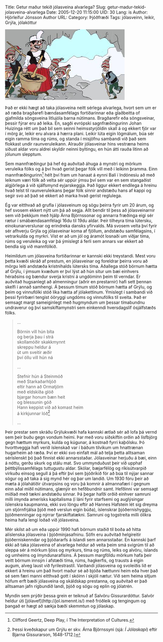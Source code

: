 Title: Getur maður tekið jólasveina alvarlega?
Slug: getur-madur-tekid-jolasveina-alvarlega
Date: 2005-12-20 11:15:00
UID: 30
Lang: is
Author: Hjörleifur Jónsson
Author URL: 
Category: Þjóðfræði
Tags: jólasveinn, leikir, Grýla, jólaköttur

![Grýla kallar á börnin sín](50.jpg)

Það er ekki hægt að taka jólasveina neitt sérlega alvarlega, hvort sem um er að ræða bragðarefi bændasamfélags fortíðarinnar eða glaðbeitta of gjafmilda söngsveina litlujóla barna nútímans. Bragðarefir eða söngsveinar, þessir fýrar eru að leika. En, sagði evrópski sagnfræðingurinn Johan Huizinga rétt um það bil sem seinni heimsstyrjöldin skall á og ekkert fjör var í mörg ár, leikir eru alvara á hærra plani. Leikir lúta eigin lögmálum, búa sér eigin ramma tíma og rúms, og standa í misjöfnu sambandi við það sem flokkast undir raunveruleikann. Alrauðir jólasveinar hins vestræna heims síðust aldar voru aldrei skyldir neinni byltingu, en hún átti rauða litinn að jólunum slepptum.

Sem mannfræðingur þá hef ég auðvitað áhuga á mynstri og mörkum veruleika fólks og á því hvað gerist þegar fólk vill með í leikinn þramma. Einn mannfræðingurinn[^1] hélt því fram um hanaat á eynni Balí í Indónesíu að með leiknum væri fólk að velta sér uppúr ýmsu því sem var en sem stangaðist algjörlega á við sjálfsmynd eyjarskeggja. Það liggur ekkert endilega á hreinu hvað telst til raunveruleikans þegar fólk sinnir andstæðu hans af kappi og segir svo að það sé ekkert að marka hvað gerist reglulega.

Ég var eitthvað að grufla í jólasveinum og sögu þeirra fyrir um 20 árum, og hef svosem ekkert nýtt um þá að segja. Allt bendir til þess að jólasveinarnir sem við þekkjum með hjálp Árna Björnssonar og annarra fræðinga eigi sér rætur í smábændasamfélagi 16du til 19du aldar. Þeir tilheyra tíma lútersku, einokunarverslunar og erindreka dansks yfirvalds. Má svosem velta því fyrir sér afhverju Grýla og jólasveinar koma af fjöllum, andstæðu samfélagsins, í vetrarkulda og myrkri. Víst er að um jól og áramót losnaði um viðjar tíma, rúms og veruleika og var þá ýmislegt á ferli sem annars var ekkert að bendla sig við mannfólkið.

Heimildum um jólasveina fortíðarinnar er kannski ekki treystandi. Mest voru þetta kvæði skráð af prestum, en jólasveinar og foreldrar þeirra voru að mörgu leiti andstæða kristnihalds lútersks tíma. Aðallega stóð börnum hætta af Grýlu, í ýmsum kvæðum er því lýst að hún situr um bæi einhvers héraðsins og bændur sverja kristni á ungdóminn þeim til verndar. Er auðvitað hugsanlegt að almenningur (aðrir en prestarnir) hafi sett þennan skelfi í annað samhengi. Á þessum tímum stóð börnum hætta af Grýlu, og þeim og vinnufólki stóð líka hætta af jólakettinum. Ýmislegt í sambandi við þessi fyrirbæri tengist óöryggi ungdóms og vinnufólks til sveita. Það er semsagt margt sameiginlegt með hugmyndum um þessar tímabundnu undraverur og því samskiftamynstri sem einkenndi hversdagslíf ósjálfstæðs fólks.

> ...
>
> Börnin vill hún bíta  
> og berja þau í strá  
> skollamóðir skakkmynnt  
> skreppu heldur á  
> út um sveitir æðir  
> því öllu vill hún ná
>
> ...
>
> Stefnir hún á Steinmóð  
> með Starkaðarhljóð  
> eltir hann að Ormatjörn  
> með eldskíða glóð  
> bjargar honum bæn heit  
> og blessunin góð  
> Hann keppist við að komast heim  
> á kirkjunnar lóð[^2]
>
> ...

Þeir prestar sem skráðu Grýlukvæði hafa kannski ætlað sér að lofa þá vernd sem þeir buðu gegn vondum heimi. Þar með voru siðskiftin orðin að lísfbjörg gegn hættum myrkurs, kulda og kúgunar, á kostnað fyrri kaþólsku. Þó hvorttveggja hafi verið íslenskað var í báðum tilvikum um hnattrænan hugarheim að ræða. Því er ekki svo einfalt mál að telja þetta alltsaman séríslenskt þó það finnist ekki annarsstaðar. Jólasveinar herjuðu á bæi, einn á nóttu, gerðu skurk og stálu mat. Svo ummynduðust þeir við upphaf þéttbýlissamfélags tuttugustu aldar. Skólar, bæjarfélög og ríkisútvarpið virkuðu einsog segull á þá eftir því sem þjóðríkið fór að búa til nýjar sannar sögur og að taka á sig mynd hér og þar um landið. Um 1930 fóru þeir að mæta á jólahátíðir útvarpsins og voru þá komnir á almannafæri í gegnum einn aðal miðil nútímans, glænýir en hefðbundnir samt. Hefðinni var semsagt miðlað með tækni andstæðu sinnar. Þá þegar hafði orðið einhver samruni milli ímynda amerísks kapítalisma (í láni fyrir starfsemi og auglýsingar íslenskra kaupmanna, ekki svo löngu eftir að Hannes Hafstein lét sig dreyma um stjórnfrjálsa þjóð með verslun eigin búða), íslenskrar þjóðernishyggju, þjóðmenningar og nýrrar fjarskiftatækni. Samruni og togstreita milli ólíkra heima hafa lengi loðað við jólasveina.

Mér skilst að um eða uppúr 1990 hafi börnum staðið til boða að hitta alíslenska jólasveina í þjóðminjasafninu. Söfn eru auðvitað helgireitir þjóðerniskenndar og þjóðararfs á íslandi sem annarsstaðar. En kannski þarf ekki að taka jólasveina of alvarlega heldur að veita þeim smá svigrúm til að sleppa sér á mörkum ljóss og myrkurs, tíma og rúms, leiks og alvöru, íslands og umheims og ímyndunaraflsins. Á þessum margföldu mörkum hafa þeir veitt börnum innsýn í afstæði tíma, rúms, hagkerfis, og trausts á eigin augum, alveg laust við fyrilestrastíl. Varðandi jólasveina og svoleiðis lið er ekkert á hreinu um það hvort maður sé að bjóða hættunni heim eða hver það sé sem færi manni eitthvað gott í skóinn í skjóli nætur. Við sem heima sitjum höfum erft bæði jólasveina og skáldskap prestanna, og auðvitað er það alltsaman jafn rígbundið landi, þjóð og sögu og eplin og jólatrén.

[^1]: Clifford Geertz, Deep Play, í The Interpretation of Cultures.

[^2]: Þessi kveðskapur um Grýlu er skv. Árna Björnssyni (sjá: _Í Jólaskapi_) eftir Bjarna Gissurarson, 1648-1712.)

<div class="blurb">Myndin sem prýðir þessa grein er teiknuð af Salvöru Gissurardóttur. Salvör heldur úti [jólavef](http://jol.ismennt.is/) með fróðleik og tengingum og þangað er hægt að sækja bæði skemmtun og jólaskap.</div>
